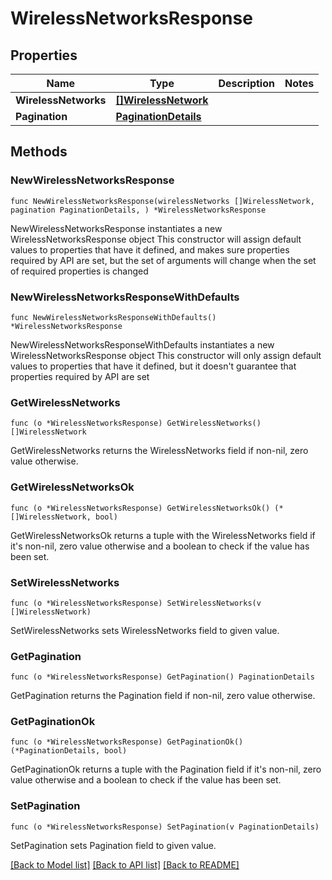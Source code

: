 # WirelessNetworksResponse

## Properties

Name | Type | Description | Notes
------------ | ------------- | ------------- | -------------
**WirelessNetworks** | [**[]WirelessNetwork**](WirelessNetwork.md) |  | 
**Pagination** | [**PaginationDetails**](PaginationDetails.md) |  | 

## Methods

### NewWirelessNetworksResponse

`func NewWirelessNetworksResponse(wirelessNetworks []WirelessNetwork, pagination PaginationDetails, ) *WirelessNetworksResponse`

NewWirelessNetworksResponse instantiates a new WirelessNetworksResponse object
This constructor will assign default values to properties that have it defined,
and makes sure properties required by API are set, but the set of arguments
will change when the set of required properties is changed

### NewWirelessNetworksResponseWithDefaults

`func NewWirelessNetworksResponseWithDefaults() *WirelessNetworksResponse`

NewWirelessNetworksResponseWithDefaults instantiates a new WirelessNetworksResponse object
This constructor will only assign default values to properties that have it defined,
but it doesn't guarantee that properties required by API are set

### GetWirelessNetworks

`func (o *WirelessNetworksResponse) GetWirelessNetworks() []WirelessNetwork`

GetWirelessNetworks returns the WirelessNetworks field if non-nil, zero value otherwise.

### GetWirelessNetworksOk

`func (o *WirelessNetworksResponse) GetWirelessNetworksOk() (*[]WirelessNetwork, bool)`

GetWirelessNetworksOk returns a tuple with the WirelessNetworks field if it's non-nil, zero value otherwise
and a boolean to check if the value has been set.

### SetWirelessNetworks

`func (o *WirelessNetworksResponse) SetWirelessNetworks(v []WirelessNetwork)`

SetWirelessNetworks sets WirelessNetworks field to given value.


### GetPagination

`func (o *WirelessNetworksResponse) GetPagination() PaginationDetails`

GetPagination returns the Pagination field if non-nil, zero value otherwise.

### GetPaginationOk

`func (o *WirelessNetworksResponse) GetPaginationOk() (*PaginationDetails, bool)`

GetPaginationOk returns a tuple with the Pagination field if it's non-nil, zero value otherwise
and a boolean to check if the value has been set.

### SetPagination

`func (o *WirelessNetworksResponse) SetPagination(v PaginationDetails)`

SetPagination sets Pagination field to given value.



[[Back to Model list]](../README.md#documentation-for-models) [[Back to API list]](../README.md#documentation-for-api-endpoints) [[Back to README]](../README.md)


